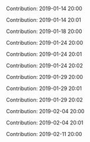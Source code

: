 Contribution: 2019-01-14 20:00

Contribution: 2019-01-14 20:01

Contribution: 2019-01-18 20:00

Contribution: 2019-01-24 20:00

Contribution: 2019-01-24 20:01

Contribution: 2019-01-24 20:02

Contribution: 2019-01-29 20:00

Contribution: 2019-01-29 20:01

Contribution: 2019-01-29 20:02

Contribution: 2019-02-04 20:00

Contribution: 2019-02-04 20:01

Contribution: 2019-02-11 20:00

